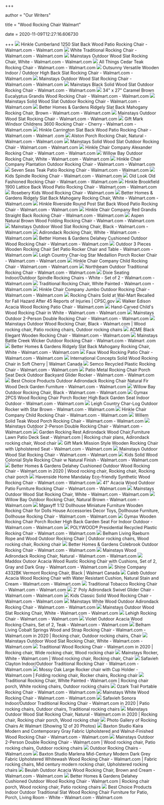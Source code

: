 +++
        
author = "Our Writers"
        
title = "Wood Rocking Chair Walmart"
        
date = 2020-11-09T12:27:16.606730
        
+++
[ ![](https://i5.walmartimages.com/asr/c152f94a-8554-443d-9114-44b101a75f69_1.9cdd4651b7cbb648c64a8c1d46d95f27.jpeg?odnWidth=612&odnHeight=612&odnBg=ffffff)](https://i5.walmartimages.com/asr/c152f94a-8554-443d-9114-44b101a75f69_1.9cdd4651b7cbb648c64a8c1d46d95f27.jpeg?odnWidth=612&odnHeight=612&odnBg=ffffff) Hinkle Cumberland 1250 Slat Back Wood Patio Rocking Chair - Walmart.com -  Walmart.com
[ ![](https://i5.walmartimages.com/asr/278bf42b-4f19-4492-bec8-57162cd9a035_1.7f7f3234461cc2e23680d50dcc6adfe7.jpeg)](https://i5.walmartimages.com/asr/278bf42b-4f19-4492-bec8-57162cd9a035_1.7f7f3234461cc2e23680d50dcc6adfe7.jpeg) White Traditional Rocking Chair - Walmart.com - Walmart.com
[ ![](https://i5.walmartimages.com/asr/0eecff38-1ed8-4db5-a891-7cc966743239_1.af321c372c56f51879b7f313cee7aa0e.jpeg)](https://i5.walmartimages.com/asr/0eecff38-1ed8-4db5-a891-7cc966743239_1.af321c372c56f51879b7f313cee7aa0e.jpeg) Mainstays Outdoor Wood Slat Rocking Chair, White - Walmart.com - Walmart.com
[ ![](https://i5.walmartimages.com/asr/44c22a9e-d3eb-45f2-a114-335220487159_1.ea993c55aba267eef59c507833d13799.jpeg?odnWidth=612&odnHeight=612&odnBg=ffffff)](https://i5.walmartimages.com/asr/44c22a9e-d3eb-45f2-a114-335220487159_1.ea993c55aba267eef59c507833d13799.jpeg?odnWidth=612&odnHeight=612&odnBg=ffffff) All Things Cedar Teak Rocking Chair - Walmart.com - Walmart.com
[ ![](https://i5.walmartimages.com/asr/2cde6f7e-a9b2-4695-ab19-61879c016af3_1.f0a78d7af1dac48c12854ebceebbcb6e.jpeg?odnWidth=612&odnHeight=612&odnBg=ffffff)](https://i5.walmartimages.com/asr/2cde6f7e-a9b2-4695-ab19-61879c016af3_1.f0a78d7af1dac48c12854ebceebbcb6e.jpeg?odnWidth=612&odnHeight=612&odnBg=ffffff) Outsunny Versatile Wooden Indoor / Outdoor High Back Slat Rocking Chair -  Walmart.com - Walmart.com
[ ![](https://i5.walmartimages.com/asr/8dc53f54-7013-4390-aa34-0b89ac1b6d73_1.a736d2241ba604bbe0dc316b862fdc59.jpeg)](https://i5.walmartimages.com/asr/8dc53f54-7013-4390-aa34-0b89ac1b6d73_1.a736d2241ba604bbe0dc316b862fdc59.jpeg) Mainstays Outdoor Wood Slat Rocking Chair - Walmart.com - Walmart.com
[ ![](https://i5.walmartimages.com/asr/ba724a36-e708-4c46-87f9-79154202447b_1.f3d0a45e47ec594c25c603385792a038.jpeg)](https://i5.walmartimages.com/asr/ba724a36-e708-4c46-87f9-79154202447b_1.f3d0a45e47ec594c25c603385792a038.jpeg) Mainstays Black Solid Wood Slat Outdoor Rocking Chair - Walmart.com -  Walmart.com
[ ![](https://i5.walmartimages.com/asr/4649bda8-d811-46fd-8b3b-72d916d11a88.0e3c53212b783332e04d39947ec0c739.jpeg?odnWidth=612&odnHeight=612&odnBg=ffffff)](https://i5.walmartimages.com/asr/4649bda8-d811-46fd-8b3b-72d916d11a88.0e3c53212b783332e04d39947ec0c739.jpeg?odnWidth=612&odnHeight=612&odnBg=ffffff) 34" x 27" Caramel Brown Eucalyptus Grandis Wood Rocking Chair - Walmart.com  - Walmart.com
[ ![](https://i5.walmartimages.com/asr/023f5916-1131-458b-b0c2-a56f09308c8a_1.aa354211e4d2be2ef3f047bbc73d4905.jpeg)](https://i5.walmartimages.com/asr/023f5916-1131-458b-b0c2-a56f09308c8a_1.aa354211e4d2be2ef3f047bbc73d4905.jpeg) Mainstays Solid Wood Slat Outdoor Rocking Chair - Walmart.com - Walmart.com
[ ![](https://i5.walmartimages.com/asr/8a7a5285-fea9-42ea-925e-823478a9b09f_2.9a93e0f188488cf1b36a38ce2ebaf295.jpeg)](https://i5.walmartimages.com/asr/8a7a5285-fea9-42ea-925e-823478a9b09f_2.9a93e0f188488cf1b36a38ce2ebaf295.jpeg) Better Homes & Gardens Ridgely Slat Back Mahogany Rocking Chair, Brown -  Walmart.com - Walmart.com
[ ![](https://i5.walmartimages.com/asr/8c10508a-35f3-46bd-a766-48c7dca07c91_1.e700d507233a5f7d38a7d8db052fb574.jpeg?odnWidth=612&odnHeight=612&odnBg=ffffff)](https://i5.walmartimages.com/asr/8c10508a-35f3-46bd-a766-48c7dca07c91_1.e700d507233a5f7d38a7d8db052fb574.jpeg?odnWidth=612&odnHeight=612&odnBg=ffffff) Mainstays Outdoor Wood Slat Rocking Chair - Walmart.com - Walmart.com
[ ![](https://i5.walmartimages.com/asr/996cb0b9-f010-4889-b7c4-cf18529b5479_1.e246770589a8cac9dbc993948636ccbf.jpeg)](https://i5.walmartimages.com/asr/996cb0b9-f010-4889-b7c4-cf18529b5479_1.e246770589a8cac9dbc993948636ccbf.jpeg) Gift Mark Windsor Childrens 3600 Rocking Chair - Cherry - Walmart.com -  Walmart.com
[ ![](https://i5.walmartimages.com/asr/d12a0524-22f6-4300-9f8b-70bf90504615.8d75bb0b4057d4f05144954607f544b7.jpeg?odnWidth=612&odnHeight=612&odnBg=ffffff)](https://i5.walmartimages.com/asr/d12a0524-22f6-4300-9f8b-70bf90504615.8d75bb0b4057d4f05144954607f544b7.jpeg?odnWidth=612&odnHeight=612&odnBg=ffffff) Hinkle Carrington Slat Back Wood Patio Rocking Chair - Walmart.com - Walmart .com
[ ![](https://i5.walmartimages.com/asr/71b5a920-26a7-4295-a5ce-a8ecf92a0252_1.250ffccd1c3fb67269d9721993d5cddb.jpeg?odnWidth=612&odnHeight=612&odnBg=ffffff)](https://i5.walmartimages.com/asr/71b5a920-26a7-4295-a5ce-a8ecf92a0252_1.250ffccd1c3fb67269d9721993d5cddb.jpeg?odnWidth=612&odnHeight=612&odnBg=ffffff) Alston Porch Rocking Chair, Natural - Walmart.com - Walmart.com
[ ![](https://i5.walmartimages.com/asr/5eb10764-5bc3-4f23-b0d3-0361cd019f3f_1.e5975f4d80b502a8beb9dee51164f880.jpeg)](https://i5.walmartimages.com/asr/5eb10764-5bc3-4f23-b0d3-0361cd019f3f_1.e5975f4d80b502a8beb9dee51164f880.jpeg) Mainstays Solid Wood Slat Outdoor Rocking Chair - Walmart.com - Walmart.com
[ ![](https://i5.walmartimages.com/asr/ad3b2fb7-f0c7-4e89-90ac-bc824aa850ae_1.b493490b11c39e4e0438cb3695b3533f.jpeg?odnWidth=612&odnHeight=612&odnBg=ffffff)](https://i5.walmartimages.com/asr/ad3b2fb7-f0c7-4e89-90ac-bc824aa850ae_1.b493490b11c39e4e0438cb3695b3533f.jpeg?odnWidth=612&odnHeight=612&odnBg=ffffff) Hinkle Chair Company Alexander Rocking Chair - Walmart.com - Walmart.com
[ ![](https://i5.walmartimages.com/asr/adf3631b-1ca5-4067-bb8d-e385d7c25ff2_1.9d080f83221cf30903a3ec43be53356a.jpeg?odnWidth=612&odnHeight=612&odnBg=ffffff)](https://i5.walmartimages.com/asr/adf3631b-1ca5-4067-bb8d-e385d7c25ff2_1.9d080f83221cf30903a3ec43be53356a.jpeg?odnWidth=612&odnHeight=612&odnBg=ffffff) Willow Bay Outdoor Rocking Chair, White - Walmart.com - Walmart.com
[ ![](https://i5.walmartimages.com/asr/96416d5f-0eb2-4b64-af59-80796125a906_1.d6f6a9c59501abe5b73dad951b41df89.jpeg?odnWidth=612&odnHeight=612&odnBg=ffffff)](https://i5.walmartimages.com/asr/96416d5f-0eb2-4b64-af59-80796125a906_1.d6f6a9c59501abe5b73dad951b41df89.jpeg?odnWidth=612&odnHeight=612&odnBg=ffffff) Hinkle Chair Company Plantation Outdoor Rocking Chair - Walmart.com -  Walmart.com
[ ![](https://i5.walmartimages.com/asr/4c5767b4-6577-4625-a36d-4b3a929f3769_1.1346c64ed6ed3dcd8795eb72f01d912c.jpeg?odnWidth=612&odnHeight=612&odnBg=ffffff)](https://i5.walmartimages.com/asr/4c5767b4-6577-4625-a36d-4b3a929f3769_1.1346c64ed6ed3dcd8795eb72f01d912c.jpeg?odnWidth=612&odnHeight=612&odnBg=ffffff) Seven Seas Teak Patio Rocking Chair - Walmart.com - Walmart.com
[ ![](https://i5.walmartimages.com/asr/7a6aaa9b-d27b-426f-8870-f7d41b7147da_1.06e3491928e0244942bcbe8cb09630f1.jpeg)](https://i5.walmartimages.com/asr/7a6aaa9b-d27b-426f-8870-f7d41b7147da_1.06e3491928e0244942bcbe8cb09630f1.jpeg) Kids Spindle Rocking Chair - Walmart.com - Walmart.com
[ ![](https://i5.walmartimages.com/asr/b5c93ad2-2d02-4524-91c1-839d88a6f2ae_1.75e73fdc1add4dbc9ec6c25440a2b1cb.jpeg?odnWidth=612&odnHeight=612&odnBg=ffffff)](https://i5.walmartimages.com/asr/b5c93ad2-2d02-4524-91c1-839d88a6f2ae_1.75e73fdc1add4dbc9ec6c25440a2b1cb.jpeg?odnWidth=612&odnHeight=612&odnBg=ffffff) Old Look Old Fashioned Rocking Chair - Walmart.com - Walmart.com
[ ![](https://i5.walmartimages.com/asr/7b53e19a-ebbc-4d7b-871c-e765ffc0f667_1.35db57ab40d8aab752fcd3db7acef0af.jpeg?odnWidth=612&odnHeight=612&odnBg=ffffff)](https://i5.walmartimages.com/asr/7b53e19a-ebbc-4d7b-871c-e765ffc0f667_1.35db57ab40d8aab752fcd3db7acef0af.jpeg?odnWidth=612&odnHeight=612&odnBg=ffffff) Hinkle Brookfield 1900 Lattice Back Wood Patio Rocking Chair - Walmart.com  - Walmart.com
[ ![](https://i5.walmartimages.com/asr/9d80f714-6f6f-4e53-bc6c-0edfe0940995_1.33ad26fcf833a7a58dc0c35de12e72a0.jpeg?odnWidth=450&odnHeight=450&odnBg=ffffff)](https://i5.walmartimages.com/asr/9d80f714-6f6f-4e53-bc6c-0edfe0940995_1.33ad26fcf833a7a58dc0c35de12e72a0.jpeg?odnWidth=450&odnHeight=450&odnBg=ffffff) Rosebery Kids Wood Rocking Chair - Walmart.com
[ ![](https://i5.walmartimages.com/asr/66498cf1-5623-4e24-89fb-7868ed947db7_1.c2bd346befb8742cda234cc38891c409.jpeg)](https://i5.walmartimages.com/asr/66498cf1-5623-4e24-89fb-7868ed947db7_1.c2bd346befb8742cda234cc38891c409.jpeg) Better Homes & Gardens Ridgely Slat Back Mahogany Rocking Chair, White -  Walmart.com - Walmart.com
[ ![](https://i5.walmartimages.com/asr/193001c1-cc94-4107-91e2-b0ddb413bd57_1.04818a5ceee1bf80201d03c5a5b2c95e.jpeg?odnWidth=612&odnHeight=612&odnBg=ffffff)](https://i5.walmartimages.com/asr/193001c1-cc94-4107-91e2-b0ddb413bd57_1.04818a5ceee1bf80201d03c5a5b2c95e.jpeg?odnWidth=612&odnHeight=612&odnBg=ffffff) Hinkle Riverside Round Post Slat Back Wood Patio Rocking Chair - Walmart.com  - Walmart.com
[ ![](https://i5.walmartimages.com/asr/60290968-78c5-4531-8a23-aa26b549b2ab_1.2e89fae8c39858bf18fd9c90b790cffe.jpeg?odnWidth=612&odnHeight=612&odnBg=ffffff)](https://i5.walmartimages.com/asr/60290968-78c5-4531-8a23-aa26b549b2ab_1.2e89fae8c39858bf18fd9c90b790cffe.jpeg?odnWidth=612&odnHeight=612&odnBg=ffffff) Hinkle Chair Company Red Grandis Straight Back Rocking Chair - Walmart.com  - Walmart.com
[ ![](https://i5.walmartimages.com/asr/0021e820-d299-4709-8a43-5ec84a4dbbae.63e1c5bf42a7e5d2f8111aa9044f5c06.jpeg?odnWidth=612&odnHeight=612&odnBg=ffffff)](https://i5.walmartimages.com/asr/0021e820-d299-4709-8a43-5ec84a4dbbae.63e1c5bf42a7e5d2f8111aa9044f5c06.jpeg?odnWidth=612&odnHeight=612&odnBg=ffffff) Aspen Natural Brown Wood Folding Rocking Chair - Walmart.com - Walmart.com
[ ![](https://i5.walmartimages.com/asr/4ea8a9f5-e225-47be-849f-35c8a6e59f5b_1.6c1bbfc2d9703ce5ad8916e348db00e4.jpeg?odnWidth=612&odnHeight=612&odnBg=ffffff)](https://i5.walmartimages.com/asr/4ea8a9f5-e225-47be-849f-35c8a6e59f5b_1.6c1bbfc2d9703ce5ad8916e348db00e4.jpeg?odnWidth=612&odnHeight=612&odnBg=ffffff) Mainstays Outdoor Wood Slat Rocking Chair, Black - Walmart.com - Walmart.com
[ ![](https://i5.walmartimages.com/asr/75e2d6de-52bb-4de1-af99-bbb61dba5aef_1.66ab56abbf1b62ec2f9eedf40ce04c5d.jpeg)](https://i5.walmartimages.com/asr/75e2d6de-52bb-4de1-af99-bbb61dba5aef_1.66ab56abbf1b62ec2f9eedf40ce04c5d.jpeg) Adirondack Rocking Chair, White - Walmart.com - Walmart.com
[ ![](https://i5.walmartimages.com/asr/8b83ddbb-dcc2-4b41-8f1f-625c10b08477_4.2c7137b1e2e38c177c1538153026b67a.jpeg?odnWidth=612&odnHeight=612&odnBg=ffffff)](https://i5.walmartimages.com/asr/8b83ddbb-dcc2-4b41-8f1f-625c10b08477_4.2c7137b1e2e38c177c1538153026b67a.jpeg?odnWidth=612&odnHeight=612&odnBg=ffffff) Better Homes & Gardens Delahey Cushioned Outdoor Wood Rocking Chair -  Walmart.com - Walmart.com
[ ![](https://i5.walmartimages.com/asr/7b8a1ab4-0613-4f59-9c0e-12e9ef5e2993_1.e661c7151ecf1ed743290f0a25c20717.jpeg?odnWidth=612&odnHeight=612&odnBg=ffffff)](https://i5.walmartimages.com/asr/7b8a1ab4-0613-4f59-9c0e-12e9ef5e2993_1.e661c7151ecf1ed743290f0a25c20717.jpeg?odnWidth=612&odnHeight=612&odnBg=ffffff) Outdoor 3 Pieces Wooden Rocking Chair Set Patio Rocker Chair and Table -  Walmart.com - Walmart.com
[ ![](https://i5.walmartimages.com/asr/a9cff164-c9cb-4c1f-8fe0-52860c1d0ab8_1.2c7e20b0ede71ecc448bc38c44bf7f50.jpeg)](https://i5.walmartimages.com/asr/a9cff164-c9cb-4c1f-8fe0-52860c1d0ab8_1.2c7e20b0ede71ecc448bc38c44bf7f50.jpeg) Leigh Country Char-log Star Medallion Porch Rocker Chair - Walmart.com -  Walmart.com
[ ![](https://i5.walmartimages.com/asr/656867fc-d4a8-4dae-bcb3-4e461e4bbc67_1.cb32dc920cd8f84aaa13d90c01de5e34.jpeg?odnWidth=612&odnHeight=612&odnBg=ffffff)](https://i5.walmartimages.com/asr/656867fc-d4a8-4dae-bcb3-4e461e4bbc67_1.cb32dc920cd8f84aaa13d90c01de5e34.jpeg?odnWidth=612&odnHeight=612&odnBg=ffffff) Hinkle Chair Company Child Rocking Chair - Walmart.com - Walmart.com
[ ![](https://i5.walmartimages.com/asr/c45dc25d-a5b6-41fe-8de5-77087617c00e_1.a8d3d44f64d5a79a7bf068683a54ebd2.jpeg?odnWidth=612&odnHeight=612&odnBg=ffffff)](https://i5.walmartimages.com/asr/c45dc25d-a5b6-41fe-8de5-77087617c00e_1.a8d3d44f64d5a79a7bf068683a54ebd2.jpeg?odnWidth=612&odnHeight=612&odnBg=ffffff) Northbeam Outdoor Traditional Rocking Chair - Walmart.com - Walmart.com
[ ![](https://i5.walmartimages.com/asr/ad57f225-e6fe-4a35-b719-ce2c922edf65_2.68e7929c00d90d2d539a1fa46922c01e.jpeg)](https://i5.walmartimages.com/asr/ad57f225-e6fe-4a35-b719-ce2c922edf65_2.68e7929c00d90d2d539a1fa46922c01e.jpeg) Dixie Seating Indoor/Outdoor Spindle Rocking Chairs - White - Set of 2 -  Walmart.com - Walmart.com
[ ![](https://i5.walmartimages.com/asr/dffa6f63-ddc4-4141-b96c-28d72426ee5c.6d0a2c2ad7743855a0d9d4a6ec603486.jpeg?odnWidth=612&odnHeight=612&odnBg=ffffff)](https://i5.walmartimages.com/asr/dffa6f63-ddc4-4141-b96c-28d72426ee5c.6d0a2c2ad7743855a0d9d4a6ec603486.jpeg?odnWidth=612&odnHeight=612&odnBg=ffffff) Traditional Rocking Chair, White Painted - Walmart.com - Walmart.com
[ ![](https://i5.walmartimages.com/asr/689e3e19-2dd1-42e4-af71-3999fa585770.1b9945e9a16f1d0d28ea4528aae2a10b.jpeg?odnWidth=612&odnHeight=612&odnBg=ffffff)](https://i5.walmartimages.com/asr/689e3e19-2dd1-42e4-af71-3999fa585770.1b9945e9a16f1d0d28ea4528aae2a10b.jpeg?odnWidth=612&odnHeight=612&odnBg=ffffff) Hinkle Chair Company Jumbo Outdoor Rocking Chair - Walmart.com - Walmart.com
[ ![](https://www.cpsc.gov/~/link/76d9aae8aec24f99bb6c16f864ec0c66.jpg)](https://www.cpsc.gov/~/link/76d9aae8aec24f99bb6c16f864ec0c66.jpg) Rocking Chairs Sold at Wal-Mart Recalled for Fall Hazard After 45 Reports  of Injuries | CPSC.gov
[ ![](https://i5.walmartimages.com/asr/d27d4178-c0a1-4c1b-a403-3bff19ec25b4_1.d5eac568de127a96a3767be2db5c7b15.jpeg?odnWidth=450&odnHeight=450&odnBg=ffffff)](https://i5.walmartimages.com/asr/d27d4178-c0a1-4c1b-a403-3bff19ec25b4_1.d5eac568de127a96a3767be2db5c7b15.jpeg?odnWidth=450&odnHeight=450&odnBg=ffffff) Walker Edison Acacia Wood Rocking Patio Chair - Walmart.com
[ ![](https://i5.walmartimages.com/asr/928ad592-e646-4cd6-bca7-eda77a409eba_1.9ca82dd61d92e062596def685a089342.jpeg)](https://i5.walmartimages.com/asr/928ad592-e646-4cd6-bca7-eda77a409eba_1.9ca82dd61d92e062596def685a089342.jpeg) Hand-Carved Child's Wood Rocking Chair in White - Walmart.com - Walmart.com
[ ![](https://i5.walmartimages.com/asr/5a685747-2375-4e3f-9a5a-258b6f1439b4_1.438e81dc6a549deafac23cefbd5d1091.jpeg?odnWidth=612&odnHeight=612&odnBg=ffffff)](https://i5.walmartimages.com/asr/5a685747-2375-4e3f-9a5a-258b6f1439b4_1.438e81dc6a549deafac23cefbd5d1091.jpeg?odnWidth=612&odnHeight=612&odnBg=ffffff) Mainstays Outdoor 2-Person Double Rocking Chair - Walmart.com - Walmart.com
[ ![](https://i.pinimg.com/originals/79/0d/0b/790d0b2eca51b2736420fd178212c1f8.jpg)](https://i.pinimg.com/originals/79/0d/0b/790d0b2eca51b2736420fd178212c1f8.jpg) Mainstays Outdoor Wood Rocking Chair, Black - Walmart.com | Wood rocking  chair, Patio rocking chairs, Outdoor rocking chairs
[ ![](https://i5.walmartimages.com/asr/04f73dc6-e35a-4b7f-90cf-243ce2d43076.91ce9f75aa95f3c187f5dba3033bef92.jpeg?odnWidth=612&odnHeight=612&odnBg=ffffff)](https://i5.walmartimages.com/asr/04f73dc6-e35a-4b7f-90cf-243ce2d43076.91ce9f75aa95f3c187f5dba3033bef92.jpeg?odnWidth=612&odnHeight=612&odnBg=ffffff) ACME Black Elegant Wooden Rocking Chair - Walmart.com - Walmart.com
[ ![](https://i5.walmartimages.com/asr/473d70a5-aa2f-4481-890b-d99290e96375_3.99982f588922b41cf6adcaa95ad51190.jpeg?odnWidth=612&odnHeight=612&odnBg=ffffff)](https://i5.walmartimages.com/asr/473d70a5-aa2f-4481-890b-d99290e96375_3.99982f588922b41cf6adcaa95ad51190.jpeg?odnWidth=612&odnHeight=612&odnBg=ffffff) Mainstays Battle Creek Wicker Outdoor Rocking Chair - Walmart.com - Walmart .com
[ ![](https://i5.walmartimages.com/asr/7fe99aea-a98b-4c08-b0bd-95aa8a3b5000_3.377a30256de3202c6284c9eb61c9f579.jpeg)](https://i5.walmartimages.com/asr/7fe99aea-a98b-4c08-b0bd-95aa8a3b5000_3.377a30256de3202c6284c9eb61c9f579.jpeg) Better Homes & Gardens Ridgely Slat Back Mahogany Rocking Chair, White -  Walmart.com - Walmart.com
[ ![](https://i5.walmartimages.com/asr/ebb086e6-04e2-4a34-89eb-f5cd8e1e0208.e27a85768fbc45c50d9b446ac9efad26.jpeg?odnWidth=612&odnHeight=612&odnBg=ffffff)](https://i5.walmartimages.com/asr/ebb086e6-04e2-4a34-89eb-f5cd8e1e0208.e27a85768fbc45c50d9b446ac9efad26.jpeg?odnWidth=612&odnHeight=612&odnBg=ffffff) Faux Wood Rocking Patio Chair - Walmart.com - Walmart.com
[ ![](https://i5.walmartimages.com/asr/9c389f5f-f2ff-48ea-8f9a-173251adc528_1.a86a79699d73f25e254aec51f596076e.jpeg?odnHeight=2000&odnWidth=2000&odnBg=ffffff)](https://i5.walmartimages.com/asr/9c389f5f-f2ff-48ea-8f9a-173251adc528_1.a86a79699d73f25e254aec51f596076e.jpeg?odnHeight=2000&odnWidth=2000&odnBg=ffffff) International Concepts Solid Wood Rocking Chair in Soft Cherry | Walmart  Canada
[ ![](https://i5.walmartimages.com/asr/85805d32-d1ca-4109-8b96-9d40b6e74030_1.a36fe18f01003e0d0879e3fc9526eb01.jpeg?odnWidth=612&odnHeight=612&odnBg=ffffff)](https://i5.walmartimages.com/asr/85805d32-d1ca-4109-8b96-9d40b6e74030_1.a36fe18f01003e0d0879e3fc9526eb01.jpeg?odnWidth=612&odnHeight=612&odnBg=ffffff) Semco Recycled Plastic Rocking Chair - Walmart.com - Walmart.com
[ ![](https://i5.walmartimages.com/asr/ed8f75e2-5b4f-42ca-ba72-265502d25d4f.884a175e6b54932131ac183dfd7b43ce.jpeg)](https://i5.walmartimages.com/asr/ed8f75e2-5b4f-42ca-ba72-265502d25d4f.884a175e6b54932131ac183dfd7b43ce.jpeg) Patio Metal Rocking Chair Porch Seat Deck Outdoor Backyard Glider Rocker -  Walmart.com - Walmart.com
[ ![](https://i5.walmartimages.com/asr/220feb53-2872-463f-819d-865d7393aa18_1.5754382f3fabdffead9e9743bb45f4f7.jpeg)](https://i5.walmartimages.com/asr/220feb53-2872-463f-819d-865d7393aa18_1.5754382f3fabdffead9e9743bb45f4f7.jpeg) Best Choice Products Outdoor Adirondack Rocking Chair Natural Fir Wood Deck  Garden Furniture - Walmart.com - Walmart.com
[ ![](https://i5.walmartimages.com/asr/4305d15a-6af1-4239-936d-294037e5b7a1_1.67add091d6d2c9edc52d46d691e4a430.jpeg?odnWidth=612&odnHeight=612&odnBg=ffffff)](https://i5.walmartimages.com/asr/4305d15a-6af1-4239-936d-294037e5b7a1_1.67add091d6d2c9edc52d46d691e4a430.jpeg?odnWidth=612&odnHeight=612&odnBg=ffffff) Willow Bay Outdoor Rocking Chair, Black - Walmart.com - Walmart.com
[ ![](https://i5.walmartimages.com/asr/22bef0d1-d1be-46ac-a4dd-d72012b32a38_1.a938e4460eaed5be7f1e582d3d1e18a0.jpeg?odnWidth=612&odnHeight=612&odnBg=ffffff)](https://i5.walmartimages.com/asr/22bef0d1-d1be-46ac-a4dd-d72012b32a38_1.a938e4460eaed5be7f1e582d3d1e18a0.jpeg?odnWidth=612&odnHeight=612&odnBg=ffffff) Gymax 2PCS Wood Rocking Chair Porch Rocker High Back Garden Seat Indoor  Outdoor - Walmart.com - Walmart.com
[ ![](https://i5.walmartimages.com/asr/ec99121a-c755-4415-949b-8c73886abb09_1.bfdd5e514046f4a0b166602bae058a8b.jpeg?odnWidth=612&odnHeight=612&odnBg=ffffff)](https://i5.walmartimages.com/asr/ec99121a-c755-4415-949b-8c73886abb09_1.bfdd5e514046f4a0b166602bae058a8b.jpeg?odnWidth=612&odnHeight=612&odnBg=ffffff) Leigh Country Char-Log Outdoor Rocker with Star Brown - Walmart.com -  Walmart.com
[ ![](https://i5.walmartimages.com/asr/aa9c3809-4545-44f6-b606-85ffc046e211_1.c5ad927fa7e3edaf7f6b88d3c609a59c.jpeg?odnWidth=612&odnHeight=612&odnBg=ffffff)](https://i5.walmartimages.com/asr/aa9c3809-4545-44f6-b606-85ffc046e211_1.c5ad927fa7e3edaf7f6b88d3c609a59c.jpeg?odnWidth=612&odnHeight=612&odnBg=ffffff) Hinkle Chair Company Child Rocking Chair - Walmart.com - Walmart.com
[ ![](https://i5.walmartimages.com/asr/facddcc3-88a0-4dac-9b24-93e2281c710e.9eda34787467ca28ce461364880ed7ed.jpeg?odnWidth=612&odnHeight=612&odnBg=ffffff)](https://i5.walmartimages.com/asr/facddcc3-88a0-4dac-9b24-93e2281c710e.9eda34787467ca28ce461364880ed7ed.jpeg?odnWidth=612&odnHeight=612&odnBg=ffffff) Willem Solid Teak Wood Porch Rocking Chair - Walmart.com - Walmart.com
[ ![](https://i5.walmartimages.com/asr/b714df41-009a-453b-84d7-e7cc61d842dc_1.0b5401fd5e0ef160c866c83d16a8d871.jpeg)](https://i5.walmartimages.com/asr/b714df41-009a-453b-84d7-e7cc61d842dc_1.0b5401fd5e0ef160c866c83d16a8d871.jpeg) Mainstays Outdoor 2-Person Double Rocking Chair - Walmart.com - Walmart.com
[ ![](https://i.pinimg.com/564x/20/53/05/205305712981d931ba3510b77f7008c1.jpg)](https://i.pinimg.com/564x/20/53/05/205305712981d931ba3510b77f7008c1.jpg) Garden Rocking Rest Adirondack Wood Chair,Furniture Lawn Patio Deck Seat -  Walmart.com | Rocking chair plans, Adirondack rocking chair, Wood chair
[ ![](https://i5.walmartimages.com/asr/d8715006-40e2-4582-a494-5b94a708d775_1.d302196655c643f5a875595417368373.jpeg?odnWidth=612&odnHeight=612&odnBg=ffffff)](https://i5.walmartimages.com/asr/d8715006-40e2-4582-a494-5b94a708d775_1.d302196655c643f5a875595417368373.jpeg?odnWidth=612&odnHeight=612&odnBg=ffffff) Gift Mark Mission Style Wooden Rocking Chair with Upholstered Seat - Walmart.com  - Walmart.com
[ ![](https://i5.walmartimages.com/asr/4d4af88e-9345-4058-8d26-0daf1fc20799_2.c5c14ce48c25528a248ab5ea3949be8c.png?odnWidth=612&odnHeight=612&odnBg=ffffff)](https://i5.walmartimages.com/asr/4d4af88e-9345-4058-8d26-0daf1fc20799_2.c5c14ce48c25528a248ab5ea3949be8c.png?odnWidth=612&odnHeight=612&odnBg=ffffff) Mainstays Outdoor Wood Slat Rocking Chair - Walmart.com - Walmart.com
[ ![](https://i5.walmartimages.com/asr/f3e7ff3b-2b8d-443d-ab6d-4a73814d7bda_1.19431289b00c246285afabd27591d889.jpeg)](https://i5.walmartimages.com/asr/f3e7ff3b-2b8d-443d-ab6d-4a73814d7bda_1.19431289b00c246285afabd27591d889.jpeg) Kids Solid Wood Colonial Style Rocking Chair w Natural Finish - Walmart.com  - Walmart.com
[ ![](https://i.pinimg.com/originals/55/4d/98/554d984fd013618e38ffee18fd6915ec.jpg)](https://i.pinimg.com/originals/55/4d/98/554d984fd013618e38ffee18fd6915ec.jpg) Better Homes & Gardens Delahey Cushioned Outdoor Wood Rocking Chair -  Walmart.com in 2020 | Wood rocking chair, Rocking chair, Rocking chair porch
[ ![](https://i5.walmartimages.com/asr/006f0c01-59c0-4f59-93d1-f26cfd7abd64_1.8369076780aafd2d33a5d9997e038a6b.jpeg?odnWidth=612&odnHeight=612&odnBg=ffffff)](https://i5.walmartimages.com/asr/006f0c01-59c0-4f59-93d1-f26cfd7abd64_1.8369076780aafd2d33a5d9997e038a6b.jpeg?odnWidth=612&odnHeight=612&odnBg=ffffff) Havenside Home Mandalay Eco-friendly Synthetic Wood Rocking Chair - Walmart.com  - Walmart.com
[ ![](https://i5.walmartimages.com/asr/d10a68b3-58a6-412e-ab3c-14a95f6f9af7_1.d7783753db97d40fa91b9c276267c18f.jpeg?odnWidth=612&odnHeight=612&odnBg=ffffff)](https://i5.walmartimages.com/asr/d10a68b3-58a6-412e-ab3c-14a95f6f9af7_1.d7783753db97d40fa91b9c276267c18f.jpeg?odnWidth=612&odnHeight=612&odnBg=ffffff) 41" Acacia Wood Outdoor Patio Furniture Rocking Chair - Walmart.com -  Walmart.com
[ ![](https://i5.walmartimages.com/asr/e91a3497-603b-494f-bbc5-92d03c61c14b_3.a620af84d35c40525a89d1053522f1c8.jpeg)](https://i5.walmartimages.com/asr/e91a3497-603b-494f-bbc5-92d03c61c14b_3.a620af84d35c40525a89d1053522f1c8.jpeg) Mainstays Outdoor Wood Slat Rocking Chair, White - Walmart.com - Walmart.com
[ ![](https://i5.walmartimages.com/asr/920fd989-73c0-4160-9b38-e4fdefc47f26_1.39d56de1ff145663213479e5db6bef18.jpeg?odnWidth=612&odnHeight=612&odnBg=ffffff)](https://i5.walmartimages.com/asr/920fd989-73c0-4160-9b38-e4fdefc47f26_1.39d56de1ff145663213479e5db6bef18.jpeg?odnWidth=612&odnHeight=612&odnBg=ffffff) Willow Bay Outdoor Rocking Chair, Natural Brown - Walmart.com - Walmart.com
[ ![](https://i5.walmartimages.com/asr/8668b9c6-4802-473c-bf57-f2ca9ed03017_1.0e56dedef53dde9fef46797882dde3ed.jpeg?odnWidth=612&odnHeight=612&odnBg=ffffff)](https://i5.walmartimages.com/asr/8668b9c6-4802-473c-bf57-f2ca9ed03017_1.0e56dedef53dde9fef46797882dde3ed.jpeg?odnWidth=612&odnHeight=612&odnBg=ffffff) Mgaxyff 1:12 Dollhouse Miniature Furniture Wooden Rocking Chair for Dolls  House Accessories Decor Toys, Dollhouse Furniture, Dollhouse Rocking Chair  - Walmart.com - Walmart.com
[ ![](https://i5.walmartimages.com/asr/022abb70-2de2-455d-acc2-a54718a72862_1.5cf822edf93d0861f2b61f3634b7ef93.jpeg?odnWidth=612&odnHeight=612&odnBg=ffffff)](https://i5.walmartimages.com/asr/022abb70-2de2-455d-acc2-a54718a72862_1.5cf822edf93d0861f2b61f3634b7ef93.jpeg?odnWidth=612&odnHeight=612&odnBg=ffffff) Gymax Wooden Rocking Chair Porch Rocker High Back Garden Seat For Indoor  Outdoor - Walmart.com - Walmart.com
[ ![](https://i5.walmartimages.com/asr/f23efef8-e8b1-4e5d-913e-9d4ee02a6252_1.65eda6791b1497a04bfb2c9d4c6aa2b1.jpeg?odnWidth=612&odnHeight=612&odnBg=ffffff)](https://i5.walmartimages.com/asr/f23efef8-e8b1-4e5d-913e-9d4ee02a6252_1.65eda6791b1497a04bfb2c9d4c6aa2b1.jpeg?odnWidth=612&odnHeight=612&odnBg=ffffff) POLYWOOD&reg; Presidential Recycled Plastic Rocking Chair - Walmart.com -  Walmart.com
[ ![](https://i.pinimg.com/564x/8c/30/9c/8c309c902d3dad13739bddc219da0d61.jpg)](https://i.pinimg.com/564x/8c/30/9c/8c309c902d3dad13739bddc219da0d61.jpg) Belham Living Raeburn Rope and Wood Outdoor Rocking Chair | Outdoor rocking  chairs, Wood rocking chair, Rocking chair
[ ![](https://i5.walmartimages.com/asr/aa0cb4fe-3ec1-4994-9c74-52774c99deac_1.a570542b2fbdf543ee3ddfb3fe737a15.jpeg?odnWidth=612&odnHeight=612&odnBg=ffffff)](https://i5.walmartimages.com/asr/aa0cb4fe-3ec1-4994-9c74-52774c99deac_1.a570542b2fbdf543ee3ddfb3fe737a15.jpeg?odnWidth=612&odnHeight=612&odnBg=ffffff) Better Homes & Gardens Colebrook Outdoor Rocking Chair - Walmart.com -  Walmart.com
[ ![](https://i5.walmartimages.com/asr/93afc793-b608-4df3-b28b-af8fce1a7d6f_2.8e899297d0fb5838d5266a69963f165a.jpeg?odnWidth=612&odnHeight=612&odnBg=ffffff)](https://i5.walmartimages.com/asr/93afc793-b608-4df3-b28b-af8fce1a7d6f_2.8e899297d0fb5838d5266a69963f165a.jpeg?odnWidth=612&odnHeight=612&odnBg=ffffff) Mainstays Wood Adirondack Rocking Chair, Natural - Walmart.com - Walmart.com
[ ![](https://i5.walmartimages.com/asr/5fd7b268-f78d-4891-93d2-72a7ffc2e22b_1.291d24886753b57fb7b73a6ce0f62c9d.jpeg?odnWidth=612&odnHeight=612&odnBg=ffffff)](https://i5.walmartimages.com/asr/5fd7b268-f78d-4891-93d2-72a7ffc2e22b_1.291d24886753b57fb7b73a6ce0f62c9d.jpeg?odnWidth=612&odnHeight=612&odnBg=ffffff) Maddox Outoor Acacia Wood Rustic Rocking Chair with Cushions, Set of 2,  Gray and Dark Gray - Walmart.com - Walmart.com
[ ![](https://i5.walmartimages.com/asr/345e786c-e2b0-4f8c-9ccf-abfafb84d7ad_1.1e01491ce69aa811287eab11e5d023da.jpeg?odnHeight=450&odnWidth=450&odnBg=ffffff)](https://i5.walmartimages.com/asr/345e786c-e2b0-4f8c-9ccf-abfafb84d7ad_1.1e01491ce69aa811287eab11e5d023da.jpeg?odnHeight=450&odnWidth=450&odnBg=ffffff) Shine Company 4332BK Vermont Rocking Chair, Black | Walmart Canada
[ ![](https://i5.walmartimages.com/asr/b26a745f-6f32-4724-8fd1-f1bc7ee91669_1.ea73bb92e38aecb16e4177a20e70bbdd.jpeg?odnWidth=612&odnHeight=612&odnBg=ffffff)](https://i5.walmartimages.com/asr/b26a745f-6f32-4724-8fd1-f1bc7ee91669_1.ea73bb92e38aecb16e4177a20e70bbdd.jpeg?odnWidth=612&odnHeight=612&odnBg=ffffff) Caleb Outdoor Acacia Wood Rocking Chair with Water Resistant Cushion,  Natural Stain and Cream - Walmart.com - Walmart.com
[ ![](https://i5.walmartimages.com/asr/3ca0c93d-6e05-42d0-be92-5af4fdcd9cb3_1.1b0ad4521e2d70f5cb5534228c22513c.jpeg?odnWidth=612&odnHeight=612&odnBg=ffffff)](https://i5.walmartimages.com/asr/3ca0c93d-6e05-42d0-be92-5af4fdcd9cb3_1.1b0ad4521e2d70f5cb5534228c22513c.jpeg?odnWidth=612&odnHeight=612&odnBg=ffffff) Traditional Tobacco Rocking Chair - Walmart.com - Walmart.com
[ ![](https://i5.walmartimages.com/asr/7e3244ec-ee0f-48a2-9c5a-16cd21d61aed_1.82d56615ea774a5abd7f6e570e0509ab.jpeg?odnWidth=612&odnHeight=612&odnBg=ffffff)](https://i5.walmartimages.com/asr/7e3244ec-ee0f-48a2-9c5a-16cd21d61aed_1.82d56615ea774a5abd7f6e570e0509ab.jpeg?odnWidth=612&odnHeight=612&odnBg=ffffff) 2' Poly Adirondack Swivel Glider Chair - Walmart.com - Walmart.com
[ ![](https://i5.walmartimages.com/asr/bf89360c-002f-4e41-aaa8-57861a3e4475_1.17c4da1546c93ac44693b8cefcf033f8.jpeg?odnWidth=612&odnHeight=612&odnBg=ffffff)](https://i5.walmartimages.com/asr/bf89360c-002f-4e41-aaa8-57861a3e4475_1.17c4da1546c93ac44693b8cefcf033f8.jpeg?odnWidth=612&odnHeight=612&odnBg=ffffff) Kids Classic Solid Wood Rocking Chair - Walmart.com - Walmart.com
[ ![](https://i5.walmartimages.com/asr/ee3610f2-7928-4ea2-974b-b545130683b3_1.5d5819cd331d55c9eb3cfc3ef2d46a0f.jpeg?odnWidth=612&odnHeight=612&odnBg=ffffff)](https://i5.walmartimages.com/asr/ee3610f2-7928-4ea2-974b-b545130683b3_1.5d5819cd331d55c9eb3cfc3ef2d46a0f.jpeg?odnWidth=612&odnHeight=612&odnBg=ffffff) Mainstays White Wood Outdoor Adirondack Rocking Chair - Walmart.com -  Walmart.com
[ ![](https://i5.walmartimages.com/asr/72296243-f6fc-4a32-97ce-2ab916fee925_1.014e91247da0086678162e5bb295df04.jpeg)](https://i5.walmartimages.com/asr/72296243-f6fc-4a32-97ce-2ab916fee925_1.014e91247da0086678162e5bb295df04.jpeg) Mainstays Outdoor Wood Slat Rocking Chair, White - Walmart.com - Walmart.com
[ ![](https://i5.walmartimages.com/asr/c1b63aea-1a78-4dd9-9121-1a4662a0cc9a_1.b627643d2110b9c89debaefac10957ac.jpeg?odnWidth=612&odnHeight=612&odnBg=ffffff)](https://i5.walmartimages.com/asr/c1b63aea-1a78-4dd9-9121-1a4662a0cc9a_1.b627643d2110b9c89debaefac10957ac.jpeg?odnWidth=612&odnHeight=612&odnBg=ffffff) Lehigh Rocking Chair - Walmart.com - Walmart.com
[ ![](https://i5.walmartimages.com/asr/a3603db7-cfd3-4ab3-9a5c-4cb7ec1caf04.e0527a9412897a2c82e8e7119b6b03ab.jpeg?odnWidth=2000&odnHeight=2000&odnBg=ffffff)](https://i5.walmartimages.com/asr/a3603db7-cfd3-4ab3-9a5c-4cb7ec1caf04.e0527a9412897a2c82e8e7119b6b03ab.jpeg?odnWidth=2000&odnHeight=2000&odnBg=ffffff) Violet Outdoor Acacia Wood Rocking Chairs, Set of 2, Teak - Walmart.com -  Walmart.com
[ ![](https://i.pinimg.com/originals/cc/3a/4a/cc3a4a46ce7ad15215bfbb3f13b1b5d6.jpg)](https://i.pinimg.com/originals/cc/3a/4a/cc3a4a46ce7ad15215bfbb3f13b1b5d6.jpg) Belham Living Cobalt Springs Wood and Strap Rocking Chair - Walmart.com -  Walmart.com in 2020 | Rocking chair, Outdoor rocking chairs, Chair
[ ![](https://i5.walmartimages.com/asr/11f09f26-c99b-434f-9429-42c6a400d5cb_2.06b237cedc815c15e516e08809a286ef.jpeg)](https://i5.walmartimages.com/asr/11f09f26-c99b-434f-9429-42c6a400d5cb_2.06b237cedc815c15e516e08809a286ef.jpeg) Mainstays Outdoor Wood Slat Rocking Chair, White - Walmart.com - Walmart.com
[ ![](https://i.pinimg.com/736x/60/b9/4d/60b94d0a528c99fd02946dbf43a32dcd.jpg)](https://i.pinimg.com/736x/60/b9/4d/60b94d0a528c99fd02946dbf43a32dcd.jpg) Traditional Wood Rocking Chair - Walmart.com in 2020 | Rocking chair, Wide rocking  chair, Wood rocking chair
[ ![](https://i.pinimg.com/originals/4a/23/c1/4a23c12dfb6824599c8f7d6089edf711.jpg)](https://i.pinimg.com/originals/4a/23/c1/4a23c12dfb6824599c8f7d6089edf711.jpg) Mainstays Rocker, White - Walmart.com | Wood rocking chair, Rocking chair,  Chair
[ ![](https://i5.walmartimages.com/asr/0ff809e5-6a70-4acc-b5b4-a6c6ab34bd8e_2.889de7b4a262ced46c3ee9533662bc9d.jpeg)](https://i5.walmartimages.com/asr/0ff809e5-6a70-4acc-b5b4-a6c6ab34bd8e_2.889de7b4a262ced46c3ee9533662bc9d.jpeg) Safavieh Clayton Indoor/Outdoor Traditional Rocking Chair - Walmart.com -  Walmart.com
[ ![](https://i.pinimg.com/originals/39/75/6e/39756e64a4837b21877546facaedfde0.jpg)](https://i.pinimg.com/originals/39/75/6e/39756e64a4837b21877546facaedfde0.jpg) Mossy Oak Large Rocker chair with Cup Holder - Walmart.com | Folding rocking  chair, Rocker chairs, Rocking chair
[ ![](https://i.pinimg.com/474x/25/59/a8/2559a8a3f23c5cde2bcbf06f04dc97ae.jpg)](https://i.pinimg.com/474x/25/59/a8/2559a8a3f23c5cde2bcbf06f04dc97ae.jpg) Traditional Rocking Chair, White Painted - Walmart.com | Rocking chair  porch, White rocking chairs, Outdoor rocking chairs
[ ![](https://i5.walmartimages.com/asr/bdd4cd2a-39fd-40eb-9ff8-f5c851ee6ae9_1.f7979f1f56ade3c87ab397654cba37e3.jpeg?odnWidth=612&odnHeight=612&odnBg=ffffff)](https://i5.walmartimages.com/asr/bdd4cd2a-39fd-40eb-9ff8-f5c851ee6ae9_1.f7979f1f56ade3c87ab397654cba37e3.jpeg?odnWidth=612&odnHeight=612&odnBg=ffffff) Ozark Trail Portable Rocking Chair - Walmart.com - Walmart.com
[ ![](https://i5.walmartimages.com/asr/0f752ed7-ef64-4467-bb1a-a02bc5a97a3e.8070caaf5996087497e00c11916145d2.jpeg?odnWidth=612&odnHeight=612&odnBg=ffffff)](https://i5.walmartimages.com/asr/0f752ed7-ef64-4467-bb1a-a02bc5a97a3e.8070caaf5996087497e00c11916145d2.jpeg?odnWidth=612&odnHeight=612&odnBg=ffffff) Mainstays White Wood Rocking Chair - Walmart.com - Walmart.com
[ ![](https://i.pinimg.com/736x/53/35/c9/5335c950b337c84e1ffa0aa74a8e72f4.jpg)](https://i.pinimg.com/736x/53/35/c9/5335c950b337c84e1ffa0aa74a8e72f4.jpg) Safavieh Sonora Indoor/Outdoor Traditional Rocking Chair - Walmart.com in  2020 | Patio rocking chairs, Outdoor chairs, Traditional rocking chairs
[ ![](https://i.pinimg.com/originals/e0/a3/63/e0a363fd30bdf1c84582e64576d4c556.jpg)](https://i.pinimg.com/originals/e0/a3/63/e0a363fd30bdf1c84582e64576d4c556.jpg) Mainstays Outdoor Wood Slat Rocking Chair, Natural - Walmart.com in 2020 | Rocking  chair, Rocking chair porch, Wood rocking chair
[ ![](https://www.drawzit.com/wp-content/uploads/2018/08/mainstays-outdoor-wood-rocking-chair-walmart-pertaining-to-well-known-rocking-chairs-at-walmart.jpeg)](https://www.drawzit.com/wp-content/uploads/2018/08/mainstays-outdoor-wood-rocking-chair-walmart-pertaining-to-well-known-rocking-chairs-at-walmart.jpeg) Photo Gallery of Rocking Chairs At Walmart (Showing 12 of 20 Photos)
[ ![](https://i5.walmartimages.com/asr/deb4751f-74e9-4652-a202-ea7bcbc4e49d_2.814307444e32ca6c86d6ee016e141fbc.jpeg?odnWidth=612&odnHeight=612&odnBg=ffffff)](https://i5.walmartimages.com/asr/deb4751f-74e9-4652-a202-ea7bcbc4e49d_2.814307444e32ca6c86d6ee016e141fbc.jpeg?odnWidth=612&odnHeight=612&odnBg=ffffff) Baxton Studio Kaira Modern and Contemporary Gray Fabric Upholstered and  Walnut-Finished Wood Rocking Chair - Walmart.com - Walmart.com
[ ![](https://i.pinimg.com/474x/f1/a3/f5/f1a3f59f7e8f88df5ed4142acfa35301.jpg)](https://i.pinimg.com/474x/f1/a3/f5/f1a3f59f7e8f88df5ed4142acfa35301.jpg) Mainstays Outdoor 2-Person Double Rocking Chair - Walmart.com | Wood  rocking chair, Patio rocking chairs, Outdoor rocking chairs
[ ![](https://i5.walmartimages.com/asr/bc2bfb87-8291-42e9-b95e-82f53b9785a4_1.e90d73cfe2988a53381d6cd34a5c0246.jpeg?odnHeight=200&odnWidth=200&odnBg=ffffff)](https://i5.walmartimages.com/asr/bc2bfb87-8291-42e9-b95e-82f53b9785a4_1.e90d73cfe2988a53381d6cd34a5c0246.jpeg?odnHeight=200&odnWidth=200&odnBg=ffffff) Outdoor Rocking Chairs - Walmart.com
[ ![](https://i.pinimg.com/474x/a8/b5/87/a8b587e0b8df43d92f50ecaf4dd80391.jpg)](https://i.pinimg.com/474x/a8/b5/87/a8b587e0b8df43d92f50ecaf4dd80391.jpg) Baxton Studio Marlena Mid-Century Modern Dark Grey Fabric Upholstered  Whitewash Wood Rocking Chair - Walmart.com | Fabric rocking chairs, Mid  century modern rocking chair, Upholstered rocking chairs
[ ![](https://i5.walmartimages.com/asr/5823b677-5c99-4172-a85e-e3b732b1c7a6_1.0c22f08c1eaf4d39670919a7ed0dc409.jpeg?odnWidth=612&odnHeight=612&odnBg=ffffff)](https://i5.walmartimages.com/asr/5823b677-5c99-4172-a85e-e3b732b1c7a6_1.0c22f08c1eaf4d39670919a7ed0dc409.jpeg?odnWidth=612&odnHeight=612&odnBg=ffffff) Beulah Outdoor Acacia Wood Rocking Chair, Brown and Cream - Walmart.com -  Walmart.com
[ ![](https://i.pinimg.com/474x/3f/91/73/3f917324adf19e1ec047fda03db0d536.jpg)](https://i.pinimg.com/474x/3f/91/73/3f917324adf19e1ec047fda03db0d536.jpg) Better Homes & Gardens Delahey Cushioned Outdoor Wood Rocking Chair -  Walmart.com | Rocking chair porch, Wood rocking chair, Patio rocking chairs
[ ![](https://i5.walmartimages.com/asr/48948cd7-ebf0-4c63-9eac-a3c764f0f40c.c651271e023728b794c7c2c1408ccb75.jpeg?odnWidth=612&odnHeight=612&odnBg=ffffff)](https://i5.walmartimages.com/asr/48948cd7-ebf0-4c63-9eac-a3c764f0f40c.c651271e023728b794c7c2c1408ccb75.jpeg?odnWidth=612&odnHeight=612&odnBg=ffffff) Best Choice Products Indoor Outdoor Traditional Slat Wood Rocking Chair  Furniture for Patio, Porch, Living Room - White - Walmart.com - Walmart.com
